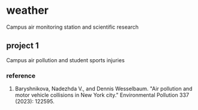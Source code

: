 # weather
Campus air monitoring station and scientific research

## project 1
Campus air pollution and student sports injuries

### reference
1. Baryshnikova, Nadezhda V., and Dennis Wesselbaum. "Air pollution and motor vehicle collisions in New York city." Environmental Pollution 337 (2023): 122595.
